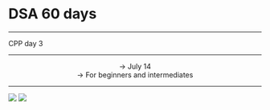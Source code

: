# DSA 60 days 


<hr>
CPP day 3
<hr><center>
-> July 14 <br>
-> For beginners and intermediates <br></center>
<hr>
<img src="Sushreesatarupa/DSA-60DAYS/IMG_20210710_014552.jpg">
<img src="Sushreesatarupa/DSA-60DAYS/IMG_20210710_014552.jpg">
